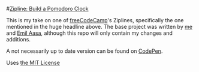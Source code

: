 #[Zipline: Build a Pomodoro Clock](http://www.freecodecamp.com/challenges/zipline-build-a-pomodoro-clock)

This is my take on one of [freeCodeCamp](http://www.freecodecamp.com/)'s Ziplines, specifically the one mentioned in the huge headline above.
The base project was written by [me](https://lutic.org/) and [Emil Aasa](https://github.com/emilaasa), although this repo will only contain my changes and additions.

A not necessarily up to date version can be found on [CodePen](http://codepen.io/ahstro/full/YyKmJJ/).

Uses [the MIT License](LICENSE.md)
